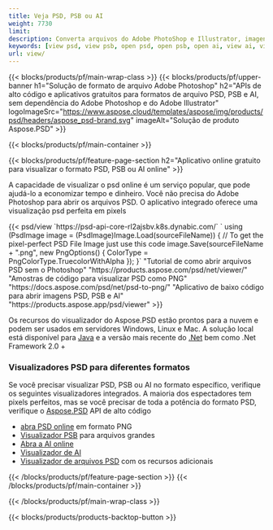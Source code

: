 ```yaml
---
title: Veja PSD, PSB ou AI
weight: 7730
limit: 
description: Converta arquivos do Adobe PhotoShop e Illustrator, imagens e outros formatos
keywords: [view psd, view psb, open psd, open psb, open ai, view ai, view image, open photoshop file, open illustrator file]
url: view/
---
```


{{< blocks/products/pf/main-wrap-class >}}
{{< blocks/products/pf/upper-banner h1="Solução de formato de arquivo Adobe Photoshop" h2="APIs de alto código e aplicativos gratuitos para formatos de arquivo PSD, PSB e AI, sem dependência do Adobe Photoshop e do Adobe Illustrator" logoImageSrc="https://www.aspose.cloud/templates/aspose/img/products/psd/headers/aspose_psd-brand.svg" imageAlt="Solução de produto Aspose.PSD" >}}

{{< blocks/products/pf/main-container >}}

{{< blocks/products/pf/feature-page-section h2="Aplicativo online gratuito para visualizar o formato PSD, PSB ou AI online" >}}
<p>A capacidade de visualizar o psd online é um serviço popular, que pode ajudá-lo a economizar tempo e dinheiro. Você não precisa do Adobe Photoshop para abrir os arquivos PSD. O aplicativo integrado oferece uma visualização psd perfeita em pixels</p>
{{< psd/view `https://psd-api-core-rl2ajsbv.k8s.dynabic.com/` 
`    using (PsdImage image = (PsdImage)Image.Load(sourceFileName))
    {
        // To get the pixel-perfect PSD File Image just use this code
        image.Save(sourceFileName + ".png",  new PngOptions() {  ColorType = PngColorType.TruecolorWithAlpha });
    }` 
"Tutorial de como abrir arquivos PSD sem o Photoshop" "https://products.aspose.com/psd/net/viewer/" 
"Amostras de código para visualizar PSD como PNG"  "https://docs.aspose.com/psd/net/psd-to-png/" 
"Aplicativo de baixo código para abrir imagens PSD, PSB e AI" "https://products.aspose.app/psd/viewer" >}}
<p>Os recursos do visualizador do Aspose.PSD estão prontos para a nuvem e podem ser usados em servidores Windows, Linux e Mac. A solução local está disponível para <a href="https://products.aspose.com/psd/java/">Java</a> e a versão mais recente do <a href="https://products.aspose.com/psd/net/">.Net</a> bem como .Net Framework 2.0 +</p>

<h3 class="headingpdleft">Visualizadores PSD para diferentes formatos</h3>
<p>Se você precisar visualizar PSD, PSB ou AI no formato específico, verifique os seguintes visualizadores integrados. A maioria dos espectadores tem pixels perfeitos, mas se você precisar de toda a potência do formato PSD, verifique o <a href="/psd/">Aspose.PSD</a> API de alto código</p>
<ul>
<li><a href="open-psd-online">abra PSD online</a> em formato PNG</li>
<li><a href="psb">Visualizador PSB</a> para arquivos grandes</li>
<li><a href="open-ai-online">Abra a AI online</a></li>
<li><a href="ai">Visualizador de AI</a></li>
<li><a href="/psd/view/psd-file-viewer">Visualizador de arquivos PSD</a> com os recursos adicionais</li>
</ul>

{{< /blocks/products/pf/feature-page-section >}}
{{< /blocks/products/pf/main-container >}}


{{< /blocks/products/pf/main-wrap-class >}}

{{< blocks/products/products-backtop-button >}}

